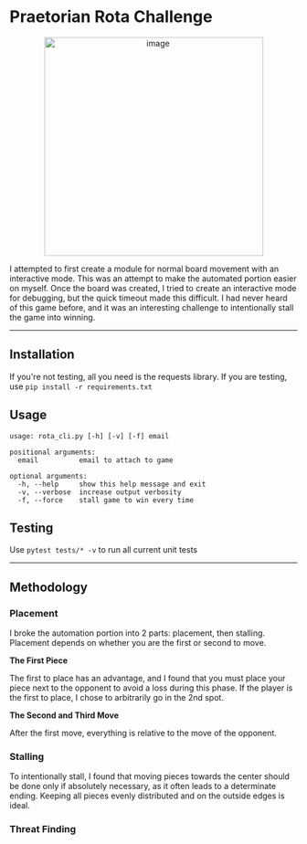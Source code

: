 # Praetorian Rota Challenge

<p align="center">
  <img width="383" alt="image" src="https://user-images.githubusercontent.com/7833164/70473386-eeb1b500-1a9e-11ea-8b10-ddab5dcc4280.png">
</p>

I attempted to first create a module for normal board movement with an interactive mode. This was an attempt to make the automated portion easier on myself. Once the board was created, I tried to create an interactive mode for debugging, but the quick timeout made this difficult. I had never heard of this game before, and it was an interesting challenge to intentionally stall the game into winning.

-------------------

## Installation

If you're not testing, all you need is the requests library. If you are testing, use `pip install -r requirements.txt`


## Usage

```
usage: rota_cli.py [-h] [-v] [-f] email

positional arguments:
  email          email to attach to game

optional arguments:
  -h, --help     show this help message and exit
  -v, --verbose  increase output verbosity
  -f, --force    stall game to win every time
```

## Testing

Use `pytest tests/* -v` to run all current unit tests


---------------------

## Methodology


### Placement 

I broke the automation portion into 2 parts: placement, then stalling. Placement depends on whether you are the first or second to move. 

**The First Piece**

The first to place has an advantage, and I found that you must place your piece next to the opponent to avoid a loss during this phase. If the player is the first to place, I chose to arbitrarily go in the 2nd spot. 

**The Second and Third Move**

After the first move, everything is relative to the move of the opponent. 

### Stalling

 To intentionally stall, I found that moving pieces towards the center should be done only if absolutely necessary, as it often leads to a determinate ending. Keeping all pieces evenly distributed and on the outside edges is ideal.


### Threat Finding